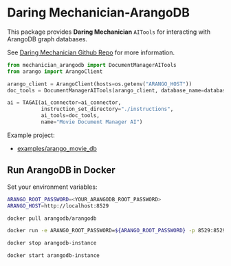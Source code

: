 
# Daring Mechanician-ArangoDB

This package provides **Daring Mechanician** `AITools` for interacting with ArangoDB graph databases.

See [Daring Mechanician Github Repo](https://github.com/liebke/mechanician) for more information.

```python
from mechanician_arangodb import DocumentManagerAITools
from arango import ArangoClient
```

```python
arango_client = ArangoClient(hosts=os.getenv("ARANGO_HOST"))
doc_tools = DocumentManagerAITools(arango_client, database_name=database_name)
```

```python
ai = TAGAI(ai_connector=ai_connector, 
           instruction_set_directory="./instructions",
           ai_tools=doc_tools,
           name="Movie Document Manager AI")
```


Example project:
* [examples/arango_movie_db](https://github.com/liebke/mechanician/tree/main/examples/arango_movie_db)


## Run ArangoDB in Docker

Set your environment variables:

```bash
ARANGO_ROOT_PASSWORD=<YOUR_ARANGODB_ROOT_PASSWORD>
ARANGO_HOST=http://localhost:8529
```

```bash
docker pull arangodb/arangodb
```

```bash
docker run -e ARANGO_ROOT_PASSWORD=${ARANGO_ROOT_PASSWORD} -p 8529:8529 -d --name arangodb-instance arangodb/arangodb
```

```bash
docker stop arangodb-instance
```

```bash
docker start arangodb-instance
```

